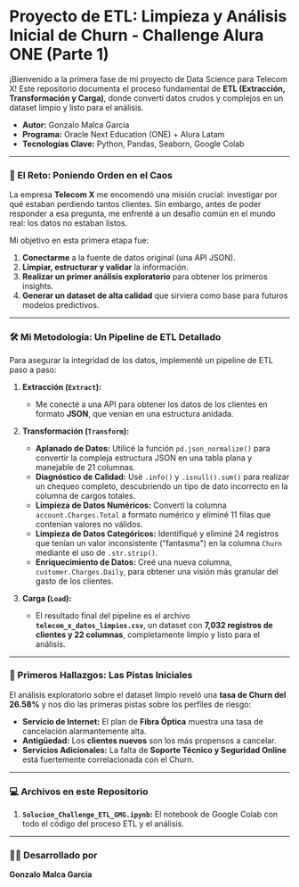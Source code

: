 # **Proyecto de ETL: Limpieza y Análisis Inicial de Churn - Challenge Alura ONE (Parte 1)**

¡Bienvenido a la primera fase de mi proyecto de Data Science para Telecom X! Este repositorio documenta el proceso fundamental de **ETL (Extracción, Transformación y Carga)**, donde convertí datos crudos y complejos en un dataset limpio y listo para el análisis.

- **Autor:** Gonzalo Malca Garcia
- **Programa:** Oracle Next Education (ONE) + Alura Latam
- **Tecnologías Clave:** Python, Pandas, Seaborn, Google Colab

---

### **🎯 El Reto: Poniendo Orden en el Caos**

La empresa **Telecom X** me encomendó una misión crucial: investigar por qué estaban perdiendo tantos clientes. Sin embargo, antes de poder responder a esa pregunta, me enfrenté a un desafío común en el mundo real: los datos no estaban listos.

Mi objetivo en esta primera etapa fue:
1.  **Conectarme** a la fuente de datos original (una API JSON).
2.  **Limpiar, estructurar y validar** la información.
3.  **Realizar un primer análisis exploratorio** para obtener los primeros insights.
4.  **Generar un dataset de alta calidad** que sirviera como base para futuros modelos predictivos.

---

### **🛠️ Mi Metodología: Un Pipeline de ETL Detallado**

Para asegurar la integridad de los datos, implementé un pipeline de ETL paso a paso:

1.  **Extracción (`Extract`):**
    *   Me conecté a una API para obtener los datos de los clientes en formato **JSON**, que venían en una estructura anidada.

2.  **Transformación (`Transform`):**
    *   **Aplanado de Datos:** Utilicé la función `pd.json_normalize()` para convertir la compleja estructura JSON en una tabla plana y manejable de 21 columnas.
    *   **Diagnóstico de Calidad:** Usé `.info()` y `.isnull().sum()` para realizar un chequeo completo, descubriendo un tipo de dato incorrecto en la columna de cargos totales.
    *   **Limpieza de Datos Numéricos:** Convertí la columna `account.Charges.Total` a formato numérico y eliminé 11 filas que contenían valores no válidos.
    *   **Limpieza de Datos Categóricos:** Identifiqué y eliminé 24 registros que tenían un valor inconsistente ("fantasma") en la columna `Churn` mediante el uso de `.str.strip()`.
    *   **Enriquecimiento de Datos:** Creé una nueva columna, `customer.Charges.Daily`, para obtener una visión más granular del gasto de los clientes.

3.  **Carga (`Load`):**
    *   El resultado final del pipeline es el archivo **`telecom_x_datos_limpios.csv`**, un dataset con **7,032 registros de clientes y 22 columnas**, completamente limpio y listo para el análisis.

---

### **🔎 Primeros Hallazgos: Las Pistas Iniciales**

El análisis exploratorio sobre el dataset limpio reveló una **tasa de Churn del 26.58%** y nos dio las primeras pistas sobre los perfiles de riesgo:
*   **Servicio de Internet:** El plan de **Fibra Óptica** muestra una tasa de cancelación alarmantemente alta.
*   **Antigüedad:** Los **clientes nuevos** son los más propensos a cancelar.
*   **Servicios Adicionales:** La falta de **Soporte Técnico y Seguridad Online** está fuertemente correlacionada con el Churn.

---


### **💻 Archivos en este Repositorio**

1.  **`Solucion_Challenge_ETL_GMG.ipynb`:** El notebook de Google Colab con todo el código del proceso ETL y el análisis.


---

### **👨‍💻 Desarrollado por**

**Gonzalo Malca Garcia**

